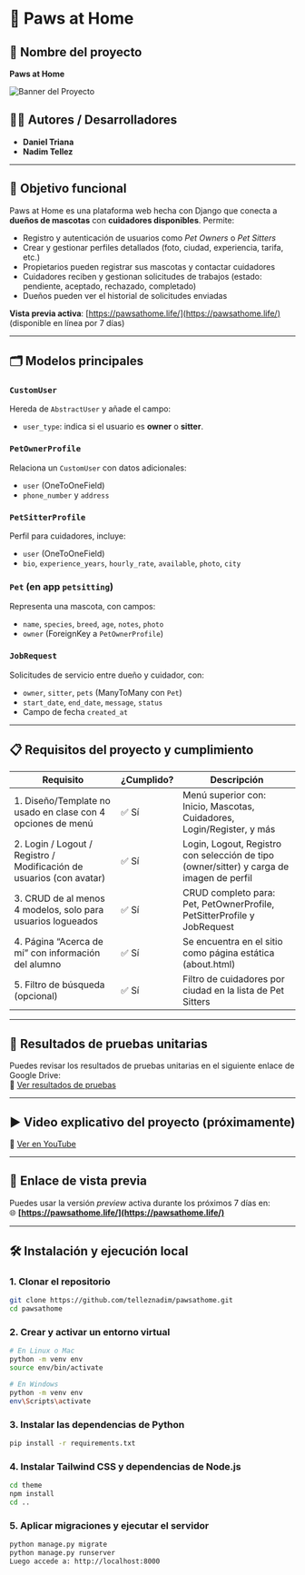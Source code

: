 # 🐾 Paws at Home

## 📝 Nombre del proyecto

**Paws at Home**

![Banner del Proyecto](theme/static/images/banner.jpg)

## 👨‍💻 Autores / Desarrolladores

- **Daniel Triana**
- **Nadim Tellez**

---

## 🎯 Objetivo funcional

Paws at Home es una plataforma web hecha con Django que conecta a **dueños de mascotas** con **cuidadores disponibles**. Permite:

- Registro y autenticación de usuarios como _Pet Owners_ o _Pet Sitters_
- Crear y gestionar perfiles detallados (foto, ciudad, experiencia, tarifa, etc.)
- Propietarios pueden registrar sus mascotas y contactar cuidadores
- Cuidadores reciben y gestionan solicitudes de trabajos (estado: pendiente, aceptado, rechazado, completado)
- Dueños pueden ver el historial de solicitudes enviadas

**Vista previa activa**: [https://pawsathome.life/](https://pawsathome.life/) (disponible en línea por 7 días)

---

## 🗂️ Modelos principales

### `CustomUser`

Hereda de `AbstractUser` y añade el campo:

- `user_type`: indica si el usuario es **owner** o **sitter**.

### `PetOwnerProfile`

Relaciona un `CustomUser` con datos adicionales:

- `user` (OneToOneField)
- `phone_number` y `address`

### `PetSitterProfile`

Perfil para cuidadores, incluye:

- `user` (OneToOneField)
- `bio`, `experience_years`, `hourly_rate`, `available`, `photo`, `city`

### `Pet` (en app `petsitting`)

Representa una mascota, con campos:

- `name`, `species`, `breed`, `age`, `notes`, `photo`
- `owner` (ForeignKey a `PetOwnerProfile`)

### `JobRequest`

Solicitudes de servicio entre dueño y cuidador, con:

- `owner`, `sitter`, `pets` (ManyToMany con `Pet`)
- `start_date`, `end_date`, `message`, `status`
- Campo de fecha `created_at`

---

## 📋 Requisitos del proyecto y cumplimiento

| Requisito                                                            | ¿Cumplido? | Descripción                                                                              |
| -------------------------------------------------------------------- | ---------- | ---------------------------------------------------------------------------------------- |
| 1. Diseño/Template no usado en clase con 4 opciones de menú          | ✅ Sí      | Menú superior con: Inicio, Mascotas, Cuidadores, Login/Register, y más                   |
| 2. Login / Logout / Registro / Modificación de usuarios (con avatar) | ✅ Sí      | Login, Logout, Registro con selección de tipo (owner/sitter) y carga de imagen de perfil |
| 3. CRUD de al menos 4 modelos, solo para usuarios logueados          | ✅ Sí      | CRUD completo para: Pet, PetOwnerProfile, PetSitterProfile y JobRequest                  |
| 4. Página “Acerca de mí” con información del alumno                  | ✅ Sí      | Se encuentra en el sitio como página estática (about.html)                               |
| 5. Filtro de búsqueda (opcional)                                     | ✅ Sí      | Filtro de cuidadores por ciudad en la lista de Pet Sitters                               |

---

## 🧪 Resultados de pruebas unitarias

Puedes revisar los resultados de pruebas unitarias en el siguiente enlace de Google Drive:  
📁 [Ver resultados de pruebas](https://drive.google.com/drive/folders/1Y7wrpeScL7nyJEHFn_9VdWyKRbQVjitd?usp=drive_link)

---

## ▶️ Video explicativo del proyecto (próximamente)

🎥 [Ver en YouTube](https://www.youtube.com/watch?v=ENLACE_AQUI_CUANDO_ESTE_LISTO)

---

## 📌 Enlace de vista previa

Puedes usar la versión _preview_ activa durante los próximos 7 días en:  
🌐 **[https://pawsathome.life/](https://pawsathome.life/)**

---

## 🛠️ Instalación y ejecución local

### 1. Clonar el repositorio

```bash
git clone https://github.com/telleznadim/pawsathome.git
cd pawsathome
```

### 2. Crear y activar un entorno virtual

```bash
# En Linux o Mac
python -m venv env
source env/bin/activate

# En Windows
python -m venv env
env\Scripts\activate
```

### 3. Instalar las dependencias de Python

```bash
pip install -r requirements.txt
```

### 4. Instalar Tailwind CSS y dependencias de Node.js

```bash
cd theme
npm install
cd ..
```

### 5. Aplicar migraciones y ejecutar el servidor

```bash
python manage.py migrate
python manage.py runserver
Luego accede a: http://localhost:8000
```
